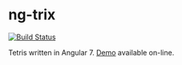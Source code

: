 # ng-trix
[![Build Status](https://travis-ci.org/johnra74/ngtrix.svg?branch=master)](https://travis-ci.org/johnra74/ngtrix)

Tetris written in Angular 7. [Demo](http://ngtris.jstrgames.com) available on-line.

